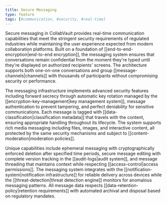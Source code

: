 ```yaml
---
title: Secure Messaging
type: feature
tags: [#communication, #security, #real-time]
---
```


Secure messaging in CollabVault provides real-time communication capabilities that meet the stringent security requirements of regulated industries while maintaining the user experience expected from modern collaboration platforms. Built on a foundation of [[end-to-end-encryption|end-to-end encryption]], the messaging system ensures that conversations remain confidential from the moment they're typed until they're displayed on authorized recipients' screens. The architecture supports both one-on-one conversations and group [[message-channels|channels]] with thousands of participants without compromising security or performance.

The messaging infrastructure implements advanced security features including forward secrecy through automatic key rotation managed by the [[encryption-key-management|key management system]], message authentication to prevent tampering, and perfect deniability for sensitive communications. Each message is tagged with [[data-classification|classification metadata]] that travels with the content, ensuring appropriate handling throughout its lifecycle. The system supports rich media messaging including files, images, and interactive content, all protected by the same security mechanisms and subject to [[content-moderation|moderation policies]].

Unique capabilities include ephemeral messaging with cryptographically enforced deletion after specified time periods, secure message editing with complete version tracking in the [[audit-logs|audit system]], and message threading that maintains context while respecting [[access-control|access permissions]]. The messaging system integrates with the [[notification-system|notification infrastructure]] for reliable delivery across devices while the [[threat-detection|threat detection engine]] monitors for anomalous messaging patterns. All message data respects [[data-retention-policy|retention requirements]] with automated archival and disposal based on regulatory mandates.